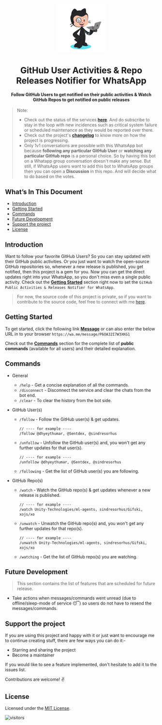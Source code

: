 <p align="center">
    <img alt="logo" src="./assets/github_octocat.svg" width="160"/>
</p>
<h1 align="center">
GitHub User Activities & Repo Releases Notifier for WhatsApp 
</h1>

<h4 align="center">
Follow GitHub Users to get notified on their public activities & Watch GitHub Repos to get notified on public releases
</h4>

> Note:
>
> -   Check out the status of the services [**here**](https://github-notifier.statuspage.io/). And do subscribe to stay in the loop with new incidences such as critical system failure or scheduled maintenance as they would be reported over there.
> -   Check out the project's [**changelog**](./changelog.md) to know more on how the project is progressing.
> -   Only 1v1 conversations are possible with this WhatsApp bot because **following any particular GitHub User** or **watching any particular GitHub repo** is a personal choice. So by having this bot on a Whatapp group conversation doesn't make any sense. But still, if WhatsApp users want to add this bot to WhatsApp groups then you can open a **Discussion** in this repo. And will decide what to do based on the votes.

## What’s In This Document

-   [Introduction](#introduction)
-   [Getting Started](#getting-started)
-   [Commands](#commands)
-   [Future Development](#future-development)
-   [Support the project](#support-the-project)
-   [License](#license)

## Introduction

Want to follow your favorite GitHub Users? So you can stay updated with their GitHub public activities. Or you just want to watch the open-source GitHub repositories so, whenever a new release is published, you get notified, then this project is a gem for you. Now you can get the direct updates right into your WhatsApp, so you don't miss even a single public activity. Check out the [**Getting Started**](#getting-started) section right now to set the `GitHub Public Activities & Releases Notifier for WhatsApp`.

> For now, the source code of this project is private, so if you want to contribute to the source code, feel free to connect with me [here](mailto:dhyeythumar@gmail.com).

## Getting Started

To get started, click the following link [**Message**](https://wa.me/message/P6OA32I7W3XKG1) or can also enter the below URL in to your browser `https://wa.me/message/P6OA32I7W3XKG1`

Check out the [**Commands**](#commands) section for the complete list of **public commands** (available for all users) and their detailed explanation.

## Commands

-   General

    -   `/help` - Get a concise explanation of all the commands.
    -   `/disconnect` - Disconnect the service and clear the chats from the bot end.
    -   `/clear` - To clear the history from the bot side.

-   GitHub User(s)

    -   `/follow` - Follow the GitHub user(s) & get updates.

        ```
        // ---- for example ----
        /follow @dhyeythumar, @Sentdex, @sindresorhus
        ```

    -   `/unfollow` - Unfollow the GitHub user(s) and, you won't get any further updates for that user(s).

        ```
        // ---- for example ----
        /unfollow @dhyeythumar, @Sentdex, @sindresorhus
        ```

    -   `/following` - Get the list of GitHub user(s) you are following.

-   GitHub Repo(s)

    -   `/watch` - Watch the GitHub repo(s) & get updates whenever a new release is published.

        ```
        // ---- for example ----
        /watch Unity-Technologies/ml-agents, sindresorhus/Gifski, xojs/xo
        ```

    -   `/unwatch` - Unwatch the GitHub repo(s) and, you won't get any further updates for that repo(s).<br />

        ```
        // ---- for example ----
        /unwatch Unity-Technologies/ml-agents, sindresorhus/Gifski, xojs/xo
        ```

    -   `/watching` - Get the list of GitHub repo(s) you are watching.

## Future Development

> This section contains the list of features that are scheduled for future release.

-   Take actions when messages/commands went unread (due to offline/sleep-mode of service 😴) so users do not have to resend the messages/commands.

## Support the project

If you are using this project and happy with it or just want to encourage me to continue creating stuff, there are few ways you can do it:-

-   Starring and sharing the project
-   Become a maintainer

If you would like to see a feature implemented, don't hesitate to add it to the issues list.

Contributions are welcome! ✌

## License

Licensed under the [MIT License](./LICENSE).

![visitors](https://page-views.glitch.me/badge?page_id=dhyeythumar.github-user-activity-feeds-for-whatsapp)
